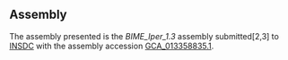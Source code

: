 Assembly
--------

The assembly presented is the
_BIME\_Iper\_1.3_
assembly submitted[2,3] to
[INSDC](https://www.insdc.org) with the assembly accession
[GCA\_013358835.1](https://www.ebi.ac.uk/ena/data/view/GCA_013358835.1).
